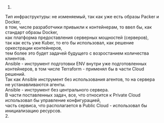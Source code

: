 1.
 Тип инфраструктуры: не изменяемый, так как уже есть образы Packer и Docker,  
 в том, числе разработчики привыкли к контейнерам, то ввел бы, как стандарт образы Docker,   
 как платформа предоставления серверных мощностей (серверов),  
 так как есть уже Kuber, то его бы использовал, как решение оркестрации контейнеров,  
 тем более это будет задачей будущего с возростанием количества клиентов.   
 Ansible - инструмент подготовки ENV внутри уже подготовленных контейнеров, в том числе Terraform - применял бы в части Cloud решений.  
 Так как Ansible инструмент без использования агентов, то на сервера не устанавливаются агенты.   
 Ansible - инструмент без центрального сервера.  
 В части поставленных задач, все, что относится к Private Cloud использовал бы управление конфигурацией,   
 часть сервиса, что располагается в Public Cloud - использовал бы инициализацию ресурсов.  
 2.
 
